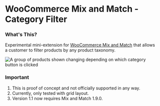 # WooCommerce Mix and Match - Category Filter

### What's This?

Experimental mini-extension for [WooCommerce Mix and Match](https://woocommerce.com/products/woocommerce-mix-and-match-products//) that allows a customer to filter products by any product taxonomy.

![A group of products shown changing depending on which category button is clicked](https://user-images.githubusercontent.com/507025/53804881-ff6f5080-3f8b-11e9-8d13-3207df6f3a75.gif)

### Important

1. This is proof of concept and not officially supported in any way.
2. Currently, only tested with grid layout.
3. Version 1.1 now requires Mix and Match 1.9.0.
